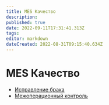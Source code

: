 ```yaml
---
title: MES Качество
description: 
published: true
date: 2022-09-11T17:31:41.313Z
tags: 
editor: markdown
dateCreated: 2022-08-31T09:15:40.634Z
---
```


# MES Качество

* [Исправление брака](../mes-brak-pererabotka/ispravlenie-braka/)
* [Межоперационный контроль](zanesenie-parametrov-mezhoperacionnogo-kontrolya-v-mes.md)
